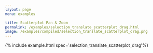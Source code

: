 ```yaml
---
layout: page
menu: examples

title: Scatterplot Pan & Zoom
permalink: /examples/selection_translate_scatterplot_drag.html
image: /examples/compiled/selection_translate_scatterplot_drag.png
---
```




{% include example.html spec='selection_translate_scatterplot_drag'%}

